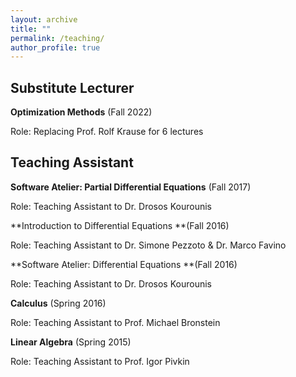 ```yaml
---
layout: archive
title: ""
permalink: /teaching/
author_profile: true
---
```

## Substitute Lecturer
**Optimization Methods** (Fall 2022)

Role: Replacing Prof. Rolf Krause for 6 lectures

## Teaching Assistant
**Software Atelier: Partial Differential Equations** (Fall 2017)

Role: Teaching Assistant to Dr. Drosos Kourounis


**Introduction to Differential Equations **(Fall 2016)

Role: Teaching Assistant to Dr. Simone Pezzoto & Dr. Marco Favino

**Software Atelier: Differential Equations **(Fall 2016)

Role: Teaching Assistant to Dr. Drosos Kourounis


**Calculus** (Spring 2016)

Role: Teaching Assistant to Prof. Michael Bronstein


**Linear Algebra** (Spring 2015)

Role: Teaching Assistant to Prof. Igor Pivkin
